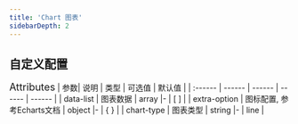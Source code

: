 ```yaml
---
title: 'Chart 图表'
sidebarDepth: 2
---
```

## 自定义配置
<ClientOnly>
  <ioc-pie-chart/>
<font size=4>Attributes</font>
| 参数| 说明 | 类型 | 可选值 | 默认值 |
| :------ | ------ | ------ | ------ | ------ |
| data-list | 图表数据 | array |- | [  ] |
| extra-option | 图标配置, 参考Echarts文档 | object |- | {  } |
| chart-type | 图表类型 | string |- | line |

</ClientOnly>




